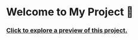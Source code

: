 # Welcome to My Project 👋
### [Click to explore a preview of this project.](https://results-summary-component-q15x.onrender.com)
